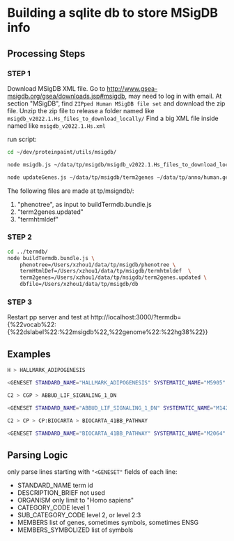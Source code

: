 # Building a sqlite db to store MSigDB info

## Processing Steps

### STEP 1

Download MSigDB XML file.
Go to http://www.gsea-msigdb.org/gsea/downloads.jsp#msigdb, may need to log in with email.
At section "MSigDB", find `ZIPped Human MSigDB file set` and download the zip file.
Unzip the zip file to release a folder named like `msigdb_v2022.1.Hs_files_to_download_locally/`
Find a big XML file inside named like `msigdb_v2022.1.Hs.xml`

run script:
```bash
cd ~/dev/proteinpaint/utils/msigdb/

node msigdb.js ~/data/tp/msigdb/msigdb_v2022.1.Hs_files_to_download_locally/msigdb_v2022.1.Hs.xml ~/data/tp/msigdb/

node updateGenes.js ~/data/tp/msigdb/term2genes ~/data/tp/anno/human.genealias ~/data/tp/anno/tmp/wgEncodeGencodeAttrsV41.txt ~/data/tp/anno/tmp/knownCanonicalGenecode.txt ~/data/tp/anno/tmp/refseq.canonical > ~/data/tp/msigdb/term2genes.updated
```
The following files are made at tp/msigndb/:
1. "phenotree", as input to buildTermdb.bundle.js
2. "term2genes.updated"
3. "termhtmldef"


### STEP 2
```bash
cd ../termdb/
node buildTermdb.bundle.js \
	phenotree=/Users/xzhou1/data/tp/msigdb/phenotree \
	termHtmlDef=/Users/xzhou1/data/tp/msigdb/termhtmldef  \
	term2genes=/Users/xzhou1/data/tp/msigdb/term2genes.updated \
	dbfile=/Users/xzhou1/data/tp/msigdb/db
```


### STEP 3
Restart pp server and test at http://localhost:3000/?termdb={%22vocab%22:{%22dslabel%22:%22msigdb%22,%22genome%22:%22hg38%22}}


## Examples

```bash
H > HALLMARK_ADIPOGENESIS

<GENESET STANDARD_NAME="HALLMARK_ADIPOGENESIS" SYSTEMATIC_NAME="M5905" HISTORICAL_NAME="" ORGANISM="Homo sapiens" PMID="26771021" AUTHORS="Liberzon A,Birger C,Thorvaldsdóttir H,Ghandi M,Mesirov JP,Tamayo P." GEOID="" EXACT_SOURCE="" GENESET_LISTING_URL="" EXTERNAL_DETAILS_URL="" CHIP="HUMAN_GENE_SYMBOL" CATEGORY_CODE="H" SUB_CATEGORY_CODE="" CONTRIBUTOR="Arthur Liberzon" CONTRIBUTOR_ORG="MSigDB Team" DESCRIPTION_BRIEF="Genes up-regulated during adipocyte differentiation (adipogenesis)." DESCRIPTION_FULL="" TAGS="" MEMBERS="FABP4,ADIPOQ,PPARG,LIPE,DGAT1,LPL,CPT2,CD36,GPAM,ADIPOR2,ACAA2,ETFB,ACOX1,ACADM,HADH,IDH1
```

```bash
C2 > CGP > ABBUD_LIF_SIGNALING_1_DN

<GENESET STANDARD_NAME="ABBUD_LIF_SIGNALING_1_DN" SYSTEMATIC_NAME="M1423" HISTORICAL_NAME="" ORGANISM="Mus musculus" PMID="14576184" AUTHORS="Abbud RA,Kelleher R,Melmed S" GEOID="" EXACT_SOURCE="Table 2" GENESET_LISTING_URL="" EXTERNAL_DETAILS_URL="" CHIP="MOUSE_SEQ_ACCESSION" CATEGORY_CODE="C2" SUB_CATEGORY_CODE="CGP"
```

```bash
C2 > CP > CP:BIOCARTA > BIOCARTA_41BB_PATHWAY

<GENESET STANDARD_NAME="BIOCARTA_41BB_PATHWAY" SYSTEMATIC_NAME="M2064" HISTORICAL_NAME="" ORGANISM="Homo sapiens" PMID="" AUTHORS="" GEOID="" EXACT_SOURCE="" GENESET_LISTING_URL="" EXTERNAL_DETAILS_URL="https://data.broadinstitute.org/gsea-msigdb/msigdb/biocarta/human/h_41BBPathway.gif" CHIP="Human_RefSeq" CATEGORY_CODE="C2" SUB_CATEGORY_CODE="CP:BIOCARTA" 
```

## Parsing Logic

only parse lines starting with `"<GENESET"`
fields of each line:
- STANDARD_NAME
	term id
- DESCRIPTION_BRIEF
	not used
- ORGANISM
	only limit to "Homo sapiens"
- CATEGORY_CODE
	level 1
- SUB_CATEGORY_CODE
	level 2, or
	level 2:3
- MEMBERS
	list of genes, sometimes symbols, sometimes ENSG
- MEMBERS_SYMBOLIZED
	list of symbols
